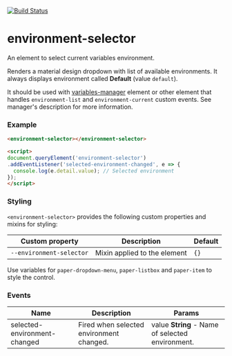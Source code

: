 [![Build Status](https://travis-ci.org/advanced-rest-client/environment-selector.svg?branch=stage)](https://travis-ci.org/advanced-rest-client/environment-selector)  

# environment-selector

An element to select current variables environment.

Renders a material design dropdown with list of available environments.
It always displays environment called **Default** (value `default`).

It should be used with [variables-manager](https://github.com/advanced-rest-client/variables-manager)
element or other element that handles `environment-list` and `environment-current`
custom events. See manager's description for more information.

### Example
```html
<environment-selector></environment-selector>

<script>
document.queryElement('environment-selector')
.addEventListener('selected-environment-changed', e => {
  console.log(e.detail.value); // Selected environment
});
</script>
```

### Styling
`<environment-selector>` provides the following custom properties and mixins for styling:

Custom property | Description | Default
----------------|-------------|----------
`--environment-selector` | Mixin applied to the element | `{}`

Use variables for `paper-dropdown-menu`, `paper-listbox` and `paper-item`
to style the control.



### Events
| Name | Description | Params |
| --- | --- | --- |
| selected-environment-changed | Fired when selected environment changed. | value **String** - Name of selected environment. |
